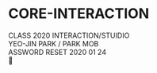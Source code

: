 # CORE-INTERACTION

CLASS 2020 INTERACTION/STUIDIO </br> 
YEO-JIN PARK / PARK MOB </br>
ASSWORD RESET 2020 01 24 </br>
:herb:
